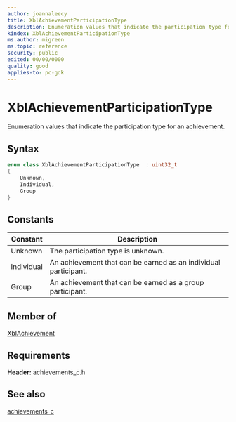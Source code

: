 ```yaml
---
author: joannaleecy
title: XblAchievementParticipationType
description: Enumeration values that indicate the participation type for an achievement.
kindex: XblAchievementParticipationType
ms.author: migreen
ms.topic: reference
security: public
edited: 00/00/0000
quality: good
applies-to: pc-gdk
---
```


# XblAchievementParticipationType  

Enumeration values that indicate the participation type for an achievement.    

## Syntax  
  
```cpp
enum class XblAchievementParticipationType  : uint32_t  
{  
    Unknown,  
    Individual,  
    Group  
}  
```  
  
## Constants  
  
| Constant | Description |
| --- | --- |
| Unknown | The participation type is unknown. |  
| Individual | An achievement that can be earned as an individual participant. |  
| Group | An achievement that can be earned as a group participant. |  
  
## Member of
  
[XblAchievement](../structs/xblachievement.md)
  
## Requirements  
  
**Header:** achievements_c.h
  
## See also  
[achievements_c](../achievements_c_members.md)  
  
  